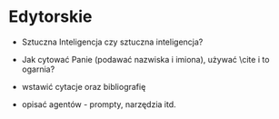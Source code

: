 
# Edytorskie
- Sztuczna Inteligencja czy sztuczna inteligencja?
- Jak cytować Panie (podawać nazwiska i imiona), używać \cite i to ogarnia?


- wstawić cytacje oraz bibliografię
- opisać agentów - prompty, narzędzia itd.